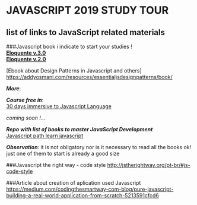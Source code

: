 # JAVASCRIPT 2019 STUDY TOUR  
## list of links to JavaScript related materials  

###Javascript book i indicate to start your studies !  
[**Eloquente v.3.0**](http://eloquentjavascript.net/)  
[**Eloquente v.2.0**](<https://github.com/braziljs/eloquente-javascript>)         

[Ebook about Design Patterns in Javascript and others]
 https://addyosmani.com/resources/essentialjsdesignpatterns/book/

***More***:

_**Course free in**_:   
[30 days immersive to Javascript Language](https://javascript30.com/)

_coming soon !..._

_**Repo with list of books to master JavaScript Development**_  
[Javascript path learn javascript](https://github.com/javascript-society/javascript-path#learn-javascript)


__***Observation***__:
it is not obligatory nor is it necessary to read all the books ok! just one of them to start is already a good size

###Javascript the right way - code style
http://jstherightway.org/pt-br/#js-code-style


###Article about creation of aplication used Javascript
https://medium.com/codingthesmartway-com-blog/pure-javascript-building-a-real-world-application-from-scratch-5213591cfcd6


